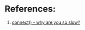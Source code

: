 
# References:

1. [connect() - why are you so slow?](https://blog.cloudflare.com/linux-transport-protocol-port-selection-performance)